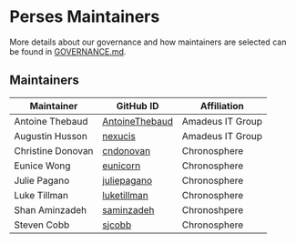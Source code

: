 # Perses Maintainers

More details about our governance and how maintainers are selected can
be found in [GOVERNANCE.md](GOVERNANCE.md).

## Maintainers

| Maintainer             | GitHub ID                                            | Affiliation |
| ---------------------- | ---------------------------------------------------- | ---------------- |
| Antoine Thebaud        | [AntoineThebaud](https://github.com/AntoineThebaud)  | Amadeus IT Group |
| Augustin Husson        | [nexucis](https://github.com/Nexucis)                | Amadeus IT Group |
| Christine Donovan      | [cndonovan](https://github.com/cndonovan)            | Chronosphere |
| Eunice Wong            | [eunicorn](https://github.com/eunicorn)              | Chronosphere |
| Julie Pagano           | [juliepagano](https://github.com/juliepagano)        | Chronosphere |
| Luke Tillman           | [luketillman](https://github.com/LukeTillman)        | Chronosphere |
| Shan Aminzadeh         | [saminzadeh](https://github.com/saminzadeh)          | Chronoshpere |
| Steven Cobb            | [sjcobb](https://github.com/sjcobb)                  | Chronosphere |

